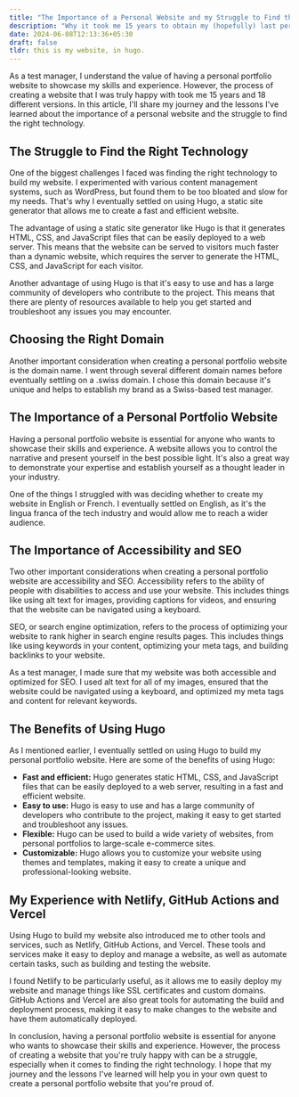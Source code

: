 ```yaml
---
title: "The Importance of a Personal Website and my Struggle to Find the Right One"
description: "Why it took me 15 years to obtain my (hopefully) last personal website"
date: 2024-06-08T12:13:36+05:30
draft: false  
tldr: this is my website, in hugo.
---
```

As a test manager, I understand the value of having a personal portfolio website to showcase my skills and experience. However, the process of creating a website that I was truly happy with took me 15 years and 18 different versions. In this article, I'll share my journey and the lessons I've learned about the importance of a personal website and the struggle to find the right technology.

## The Struggle to Find the Right Technology

One of the biggest challenges I faced was finding the right technology to build my website. I experimented with various content management systems, such as WordPress, but found them to be too bloated and slow for my needs. That's why I eventually settled on using Hugo, a static site generator that allows me to create a fast and efficient website.

The advantage of using a static site generator like Hugo is that it generates HTML, CSS, and JavaScript files that can be easily deployed to a web server. This means that the website can be served to visitors much faster than a dynamic website, which requires the server to generate the HTML, CSS, and JavaScript for each visitor.

Another advantage of using Hugo is that it's easy to use and has a large community of developers who contribute to the project. This means that there are plenty of resources available to help you get started and troubleshoot any issues you may encounter.

## Choosing the Right Domain

Another important consideration when creating a personal portfolio website is the domain name. I went through several different domain names before eventually settling on a .swiss domain. I chose this domain because it's unique and helps to establish my brand as a Swiss-based test manager.

## The Importance of a Personal Portfolio Website

Having a personal portfolio website is essential for anyone who wants to showcase their skills and experience. A website allows you to control the narrative and present yourself in the best possible light. It's also a great way to demonstrate your expertise and establish yourself as a thought leader in your industry.

One of the things I struggled with was deciding whether to create my website in English or French. I eventually settled on English, as it's the lingua franca of the tech industry and would allow me to reach a wider audience.

## The Importance of Accessibility and SEO

Two other important considerations when creating a personal portfolio website are accessibility and SEO. Accessibility refers to the ability of people with disabilities to access and use your website. This includes things like using alt text for images, providing captions for videos, and ensuring that the website can be navigated using a keyboard.

SEO, or search engine optimization, refers to the process of optimizing your website to rank higher in search engine results pages. This includes things like using keywords in your content, optimizing your meta tags, and building backlinks to your website.

As a test manager, I made sure that my website was both accessible and optimized for SEO. I used alt text for all of my images, ensured that the website could be navigated using a keyboard, and optimized my meta tags and content for relevant keywords.

## The Benefits of Using Hugo

As I mentioned earlier, I eventually settled on using Hugo to build my personal portfolio website. Here are some of the benefits of using Hugo:

* **Fast and efficient:** Hugo generates static HTML, CSS, and JavaScript files that can be easily deployed to a web server, resulting in a fast and efficient website.
* **Easy to use:** Hugo is easy to use and has a large community of developers who contribute to the project, making it easy to get started and troubleshoot any issues.
* **Flexible:** Hugo can be used to build a wide variety of websites, from personal portfolios to large-scale e-commerce sites.
* **Customizable:** Hugo allows you to customize your website using themes and templates, making it easy to create a unique and professional-looking website.

## My Experience with Netlify, GitHub Actions and Vercel

Using Hugo to build my website also introduced me to other tools and services, such as Netlify, GitHub Actions, and Vercel. These tools and services make it easy to deploy and manage a website, as well as automate certain tasks, such as building and testing the website.

I found Netlify to be particularly useful, as it allows me to easily deploy my website and manage things like SSL certificates and custom domains. GitHub Actions and Vercel are also great tools for automating the build and deployment process, making it easy to make changes to the website and have them automatically deployed.

In conclusion, having a personal portfolio website is essential for anyone who wants to showcase their skills and experience. However, the process of creating a website that you're truly happy with can be a struggle, especially when it comes to finding the right technology. I hope that my journey and the lessons I've learned will help you in your own quest to create a personal portfolio website that you're proud of.